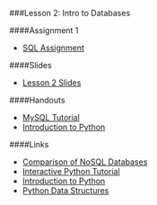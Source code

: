 ###Lesson 2: Intro to Databases

####Assignment 1
- [ SQL Assignment ](https://github.com/ga-students/DS_BOS_06/wiki/Assignment-1)

####Slides
- [ Lesson 2 Slides ](lec02.pdf)

####Handouts
- [MySQL Tutorial](https://github.com/ga-students/DS_BOS_06/wiki/MySQL-Tutorial)
- [Introduction to Python](https://github.com/ga-students/DS_BOS_06/wiki/Introduction-to-Python)


####Links
- [Comparison of NoSQL Databases](http://kkovacs.eu/cassandra-vs-mongodb-vs-couchdb-vs-redis)
- [Interactive Python Tutorial](http://www.learnpython.org)
- [Introduction to Python](http://nbviewer.ipython.org/urls/bitbucket.org/amjoconn/watpy-learning-to-code-with-python/raw/3441274a54c7ff6ff3e37285aafcbbd8cb4774f0/notebook/Learn%20to%20Code%20with%20Python.ipynb)
- [Python Data Structures](http://nbviewer.ipython.org/urls/github.com/profjsb/python-bootcamp/raw/master/DataFiles_and_Notebooks/02_AdvancedDataStructures/data_structures.ipynb)